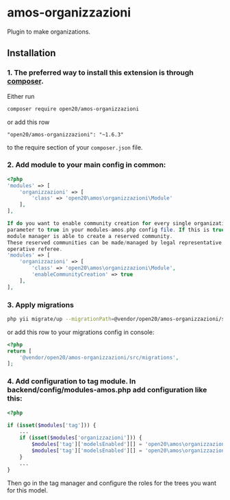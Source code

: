 # amos-organizzazioni

Plugin to make organizations.

## Installation

### 1. The preferred way to install this extension is through [composer](http://getcomposer.org/download/).

Either run

```bash
composer require open20/amos-organizzazioni
```

or add this row

```
"open20/amos-organizzazioni": "~1.6.3"
```

to the require section of your `composer.json` file.


### 2. Add module to your main config in common:
	
```php
<?php
'modules' => [
    'organizzazioni' => [
        'class' => 'open20\amos\organizzazioni\Module'
    ],
],

If do you want to enable community creation for every single organization set this
parameter to true in your modules-amos.php config file. If this is true organization
module manager is able to create a reserved community.
These reserved communities can be made/managed by legal representative and 
operative referee.
'modules' => [
    'organizzazioni' => [
        'class' => 'open20\amos\organizzazioni\Module',
        'enableCommunityCreation' => true
    ],
],

```


### 3. Apply migrations

```bash
php yii migrate/up --migrationPath=@vendor/open20/amos-organizzazioni/src/migrations
```

or add this row to your migrations config in console:

```php
<?php
return [
    '@vendor/open20/amos-organizzazioni/src/migrations',
];
```


### 4. Add configuration to tag module. In backend/config/modules-amos.php add configuration like this:

```php
<?php

if (isset($modules['tag'])) {
    ...
    if (isset($modules['organizzazioni'])) {
        $modules['tag']['modelsEnabled'][] = 'open20\amos\organizzazioni\models\Profilo';
        $modules['tag']['modelsEnabled'][] = 'open20\amos\organizzazioni\models\ProfiloSedi';
    }
    ...
}
```

Then go in the tag manager and configure the roles for the trees you want for this model.
